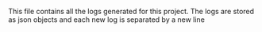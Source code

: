 This file contains all the logs generated for this project. The logs are stored
as json objects and each new log is separated by a new line